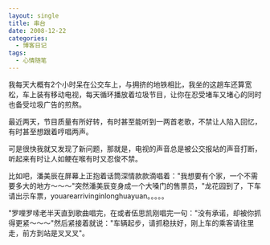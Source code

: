 ```yaml
---
layout: single
title: 串台
date: 2008-12-22
categories:
  - 博客日记
tags:
  - 心情随笔
---
```


我每天大概有2个小时呆在公交车上，与拥挤的地铁相比，我坐的这趟车还算宽松，车上装有移动电视，每天循环播放着垃圾节目，让你在忍受堵车又堵心的同时也备受垃圾广告的煎熬。

最近两天，节目质量有所好转，有时甚至能听到一两首老歌，不禁让人陷入回忆，有时甚至想跟着哼唱两声。

可是很快我就又发现了新问题，那就是，电视的声音总是被公交报站的声音打断，听起来有时让人如鲠在喉有时又忍俊不禁。

比如吧，潘美辰在屏幕上正抱着话筒深情款款滴唱着：\"我想要有个家，一个不需要多大的地方～～～\"突然潘美辰变身成一个大嗓门的售票员，\"龙花园到了，下车请出示车票，youarearrivinginlonghuayuan。。。。。

\"罗哩罗嗦老半天直到歌曲唱完，在或者伍思凯刚唱完一句：\"没有承诺，却被你抓得更紧～～～\"然后紧接着就说：\"车辆起步，请抓稳扶好，刚上车的乘客请往里走，前方到站是叉叉叉\"。
